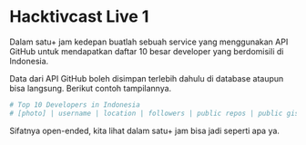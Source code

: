 # Hacktivcast Live 1

Dalam satu+ jam kedepan buatlah sebuah service yang menggunakan API GitHub untuk mendapatkan daftar 10 besar developer yang berdomisili di Indonesia.

Data dari API GitHub boleh disimpan terlebih dahulu di database ataupun bisa langsung. Berikut contoh tampilannya.

```sh
# Top 10 Developers in Indonesia
# [photo] | username | location | followers | public repos | public gists
```

Sifatnya open-ended, kita lihat dalam satu+ jam bisa jadi seperti apa ya.
